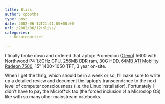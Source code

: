 ```yaml
---
title: Bliss.
author: cpbotha
type: post
date: 2002-06-12T21:41:00+00:00
url: /2002/06/12/bliss/
categories:
  - Uncategorized

---
```

I finally broke down and ordered that laptop: Promedion</a> ([Clevo][1]) 5600 with Northwood P4 1.8GHz CPU, 256MB DDR ram, 30G HDD, [64MB ATI Mobility Radeon 7500][2], 15&#8243; 1400&#215;1050 TFT, 3 year on-site.

When I get the thing, which should be in a week or so, I&#8217;ll make sure to write up a detailed review and document the laptop&#8217;s transcendence to the next level of computer consciousness (i.e. the Linux installation). Fortunately I didn&#8217;t have to pay the Microf*ck tax (the forced inclusion of a Microslop OS) like with so many other mainstream notebooks.

 [1]: http://www.clevo.com.tw/
 [2]: http://www.ati.com/technology/hardware/mobilityradeon7500/index.html
